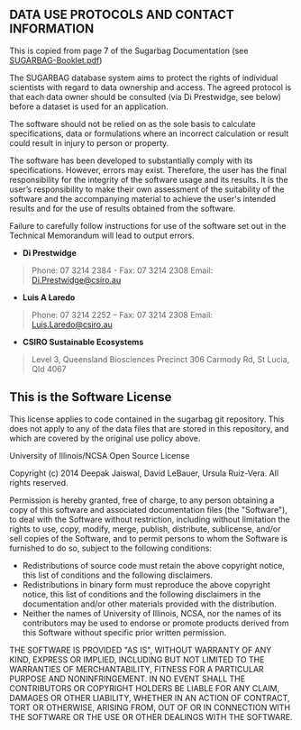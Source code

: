 ## DATA USE PROTOCOLS AND CONTACT INFORMATION

This is copied from page 7 of the Sugarbag Documentation (see [SUGARBAG-Booklet.pdf](https://github.com/ebimodeling/sugarbag/blob/master/SUGARBAG-Booklet.pdf?raw=true))

The SUGARBAG database system aims to protect the rights of individual scientists with regard to data
ownership and access. The agreed protocol is that each data owner should be consulted (via Di
Prestwidge, see below) before a dataset is used for an application.

The software should not be relied on as the sole basis to calculate specifications, data or formulations
where an incorrect calculation or result could result in injury to person or property.

The software has been developed to substantially comply with its specifications. However, errors may
exist. Therefore, the user has the final responsibility for the integrity of the software usage and its
results. It is the user’s responsibility to make their own assessment of the suitability of the software and
the accompanying material to achieve the user's intended results and for the use of results obtained from
the software.

Failure to carefully follow instructions for use of the software set out in the Technical Memorandum will
lead to output errors.

* **Di Prestwidge**
> Phone: 07 3214 2384 - Fax: 07 3214 2308
Email: Di.Prestwidge@csiro.au

* **Luis A Laredo**
> Phone: 07 3214 2252 – Fax: 07 3214 2308
Email: Luis.Laredo@csiro.au

* **CSIRO Sustainable Ecosystems**
> Level 3, Queensland Biosciences Precinct
306 Carmody Rd, St Lucia, Qld 4067

## This is the Software License

This license applies to code contained in the sugarbag git repository. 
This does not apply to any of the data files that are stored in this repository, and which are covered by the original use policy above.

University of Illinois/NCSA Open Source License

Copyright (c) 2014 Deepak Jaiswal, David LeBauer, Ursula Ruiz-Vera.  All rights reserved.

Permission is hereby granted, free of charge, to any person obtaining
a copy of this software and associated documentation files (the 
"Software"), to deal with the Software without restriction, including
without limitation the rights to use, copy, modify, merge, publish,
distribute, sublicense, and/or sell copies of the Software, and to
permit persons to whom the Software is furnished to do so, subject to
the following conditions:

- Redistributions of source code must retain the above copyright
  notice, this list of conditions and the following disclaimers.
- Redistributions in binary form must reproduce the above copyright
  notice, this list of conditions and the following disclaimers in the
  documentation and/or other materials provided with the distribution.
- Neither the names of University of Illinois, NCSA, nor the names
  of its contributors may be used to endorse or promote products
  derived from this Software without specific prior written permission.

THE SOFTWARE IS PROVIDED "AS IS", WITHOUT WARRANTY OF ANY KIND,
EXPRESS OR IMPLIED, INCLUDING BUT NOT LIMITED TO THE WARRANTIES OF
MERCHANTABILITY, FITNESS FOR A PARTICULAR PURPOSE AND NONINFRINGEMENT.
IN NO EVENT SHALL THE CONTRIBUTORS OR COPYRIGHT HOLDERS BE LIABLE FOR
ANY CLAIM, DAMAGES OR OTHER LIABILITY, WHETHER IN AN ACTION OF 
CONTRACT, TORT OR OTHERWISE, ARISING FROM, OUT OF OR IN CONNECTION
WITH THE SOFTWARE OR THE USE OR OTHER DEALINGS WITH THE SOFTWARE.
